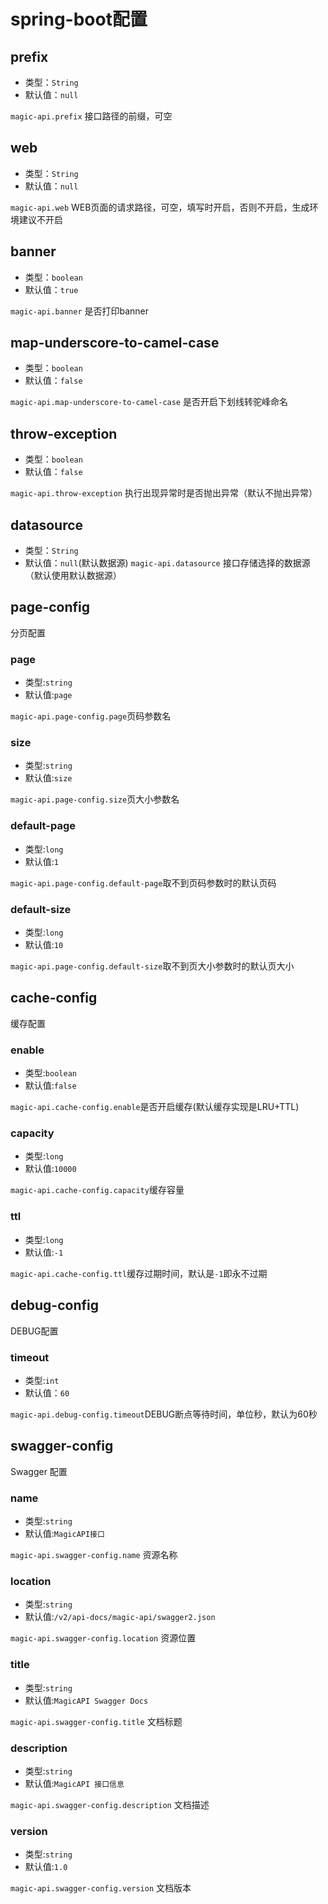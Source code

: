 # spring-boot配置

## prefix
- 类型：`String`
- 默认值：`null`

`magic-api.prefix` 接口路径的前缀，可空

## web
- 类型：`String`
- 默认值：`null`

`magic-api.web` WEB页面的请求路径，可空，填写时开启，否则不开启，生成环境建议不开启

## banner
- 类型：`boolean`
- 默认值：`true`

`magic-api.banner` 是否打印banner

## map-underscore-to-camel-case
- 类型：`boolean`
- 默认值：`false`

`magic-api.map-underscore-to-camel-case` 是否开启下划线转驼峰命名

## throw-exception
- 类型：`boolean`
- 默认值：`false`

`magic-api.throw-exception` 执行出现异常时是否抛出异常（默认不抛出异常）

## datasource
- 类型：`String`
- 默认值：`null`(默认数据源)
`magic-api.datasource` 接口存储选择的数据源（默认使用默认数据源）

## page-config

分页配置

### page
- 类型:`string`
- 默认值:`page`

`magic-api.page-config.page`页码参数名

### size
- 类型:`string`
- 默认值:`size`

`magic-api.page-config.size`页大小参数名

### default-page
- 类型:`long`
- 默认值:`1`

`magic-api.page-config.default-page`取不到页码参数时的默认页码

### default-size
- 类型:`long`
- 默认值:`10`

`magic-api.page-config.default-size`取不到页大小参数时的默认页大小

## cache-config

缓存配置

### enable
- 类型:`boolean`
- 默认值:`false`

`magic-api.cache-config.enable`是否开启缓存(默认缓存实现是LRU+TTL)

### capacity
- 类型:`long`
- 默认值:`10000`

`magic-api.cache-config.capacity`缓存容量

### ttl
- 类型:`long`
- 默认值:`-1`

`magic-api.cache-config.ttl`缓存过期时间，默认是`-1`即永不过期

## debug-config

DEBUG配置

### timeout

- 类型:`int`
- 默认值：`60`

`magic-api.debug-config.timeout`DEBUG断点等待时间，单位秒，默认为60秒

## swagger-config

Swagger 配置

### name

- 类型:`string`
- 默认值:`MagicAPI接口`

`magic-api.swagger-config.name` 资源名称

### location
- 类型:`string`
- 默认值:`/v2/api-docs/magic-api/swagger2.json`

`magic-api.swagger-config.location` 资源位置

### title

- 类型:`string`
- 默认值:`MagicAPI Swagger Docs`

`magic-api.swagger-config.title` 文档标题

### description

- 类型:`string`
- 默认值:`MagicAPI 接口信息`

`magic-api.swagger-config.description` 文档描述

### version

- 类型:`string`
- 默认值:`1.0`

`magic-api.swagger-config.version` 文档版本